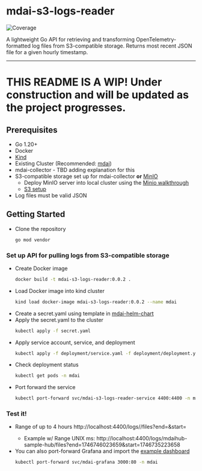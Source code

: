 # mdai-s3-logs-reader
![Coverage](https://img.shields.io/badge/Coverage-0-red)

A lightweight Go API for retrieving and transforming OpenTelemetry-formatted log files from S3-compatible storage. Returns most recent JSON file for a given hourly timestamp.

---

# THIS README IS A WIP! Under construction and will be updated as the project progresses.

## Prerequisites

- Go 1.20+
- Docker
- [Kind](https://kind.sigs.k8s.io/)
- Existing Cluster (Recommended: [mdai](https://docs.mydecisive.ai/))
- mdai-collector - TBD adding explanation for this
- S3-compatible storage set up for mdai-collector **or** [MinIO](https://min.io/)
    - Deploy MinIO server into local cluster using the [Minio walkthrough](/simulation/README)
    - [S3 setup](https://docs.aws.amazon.com/AmazonS3/latest/userguide/Welcome.html)
- Log files must be valid JSON

## Getting Started
- Clone the repository
  ```bash 
  go mod vendor
  ```

### Set up API for pulling logs from S3-compatible storage
- Create Docker image
  ```bash
  docker build -t mdai-s3-logs-reader:0.0.2 .
  ```
- Load Docker image into kind cluster
  ```bash
  kind load docker-image mdai-s3-logs-reader:0.0.2 --name mdai
  ```
- Create a secret.yaml using template in [mdai-helm-chart](https://github.com/DecisiveAI/mdai-helm-chart?tab=readme-ov-file#option-a-using-mdai-collector-to-collect-component-telemetry)
- Apply the secret.yaml to the cluster
  ```bash
  kubectl apply -f secret.yaml
  ```
- Apply service account, service, and deployment
  ```bash
  kubectl apply -f deployment/service.yaml -f deployment/deployment.yaml
  ```
- Check deployment status
  ```bash
  kubectl get pods -n mdai
  ```
- Port forward the service
  ```bash
  kubectl port-forward svc/mdai-s3-logs-reader-service 4400:4400 -n mdai
    ```

### Test it!
- Range of up to 4 hours http://localhost:4400/logs/<bucket>/files?end=<UnixMS>&start=<UnixMS>
  - Example w/ Range UNIX ms: http://localhost:4400/logs/mdaihub-sample-hub/files?end=1746746023659&start=1746735223658
- You can also port-forward Grafana and import the [example dashboard](/sample-data/grafana/mdai-audit-streams-v2.json)
  ```bash
  kubectl port-forward svc/mdai-grafana 3000:80 -n mdai
  ```
